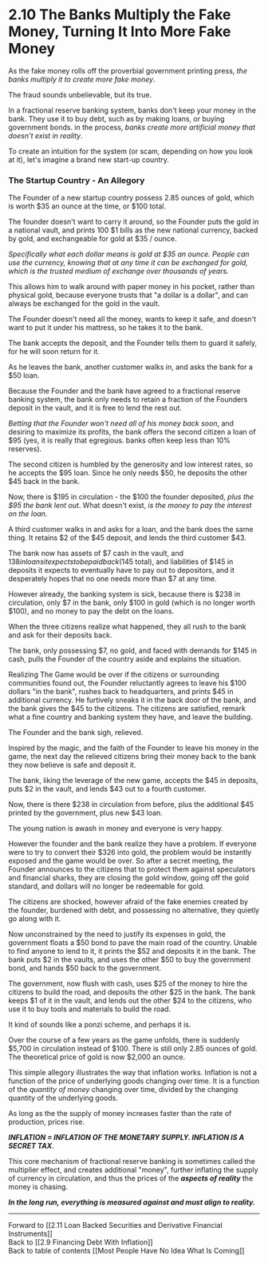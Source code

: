 # 2.10 The Banks Multiply the Fake Money, Turning It Into More Fake Money

As the fake money rolls off the proverbial government printing press, *the banks multiply it to create more fake money*. 

The fraud sounds unbelievable, but its true. 

In a fractional reserve banking system, banks don't keep your money in the bank. They use it to buy debt, such as by making loans, or buying government bonds. in the process, *banks create more artificial money that doesn't exist in reality*.

To create an intuition for the system (or scam, depending on how you look at it), let's imagine a brand new start-up country. 

### The Startup Country - An Allegory

The Founder of a new startup country possess 2.85 ounces of gold, which is worth $35 an ounce at the time, or $100 total. 

The founder doesn't want to carry it around, so the Founder puts the gold in a national vault, and prints 100 $1 bills as the new national currency, backed by gold, and exchangeable for gold at $35 / ounce. 

*Specifically what each dollar means is gold at $35 an ounce. People can use the currency, knowing that at any time it can be exchanged for gold, which is the trusted medium of exchange over thousands of years.*

This allows him to walk around with paper money in his pocket, rather than physical gold, because everyone trusts that "a dollar is a dollar", and can always be exchanged for the gold in the vault. 

The Founder doesn't need all the money, wants to keep it safe, and doesn't want to put it under his mattress, so he takes it to the bank. 

The bank accepts the deposit, and the Founder tells them to guard it safely, for he will soon return for it. 

As he leaves the bank, another customer walks in, and asks the bank for a $50 loan. 

Because the Founder and the bank have agreed to a fractional reserve banking system, the bank only needs to retain a fraction of the Founders deposit in the vault, and it is free to lend the rest out. 

*Betting that the Founder won't need all of his money back soon*, and desiring to maximize its profits, the bank offers the second citizen a loan of $95 (yes, it is really that egregious. banks often keep less than 10% reserves). 

The second citizen is humbled by the generosity and low interest rates, so he accepts the $95 loan. Since he only needs $50, he deposits the other $45 back in the bank. 

Now, there is $195 in circulation - the $100 the founder deposited, *plus the $95 the bank lent out*. What doesn't exist, *is the money to pay the interest on the loan.*

A third customer walks in and asks for a loan, and the bank does the same thing. It retains $2 of the $45 deposit, and lends the third customer $43. 

The bank now has assets of $7 cash in the vault, and $138 in loans it expects to be paid back ($145 total), and liabilities of $145 in deposits it expects to eventually have to pay out to depositors, and it desperately hopes that no one needs more than $7 at any time. 

However already, the banking system is sick, because there is $238 in circulation, only $7 in the bank, only $100 in gold (which is no longer worth $100), and no money to pay the debt on the loans. 

When the three citizens realize what happened, they all rush to the bank and ask for their deposits back. 

The bank, only possessing $7, no gold, and faced with demands for $145 in cash, pulls the Founder of the country aside and explains the situation. 

Realizing The Game would be over if the citizens or surrounding communities found out, the Founder reluctantly agrees to leave his $100 dollars "in the bank", rushes back to headquarters, and prints $45 in additional currency. He furtively sneaks it in the back door of the bank, and the bank gives the $45 to the citizens. The citizens are satisfied, remark what a fine country and banking system they have, and leave the building. 

The Founder and the bank sigh, relieved. 

Inspired by the magic, and the faith of the Founder to leave his money in the game, the next day the relieved citizens bring their money back to the bank they now believe is safe and deposit it. 

The bank, liking the leverage of the new game, accepts the $45 in deposits, puts $2 in the vault, and lends $43 out to a fourth customer. 

Now, there is there $238 in circulation from before, plus the additional $45 printed by the government, plus new $43 loan. 

The young nation is awash in money and everyone is very happy. 

However the founder and the bank realize they have a problem. If everyone were to try to convert their $326 into gold, the problem would be instantly exposed and the game would be over. So after a secret meeting, the Founder announces to the citizens that to protect them against speculators and financial sharks, they are closing the gold window, going off the gold standard, and dollars will no longer be redeemable for gold. 

The citizens are shocked, however afraid of the fake enemies created by the founder, burdened with debt, and possessing no alternative, they quietly go along with it. 

Now unconstrained by the need to justify its expenses in gold, the government floats a $50 bond to pave the main road of the country. Unable to find anyone to lend to it, it prints the $52 and deposits it in the bank. The bank puts $2 in the vaults, and uses the other $50 to buy the government bond, and hands $50 back to the government. 

The government, now flush with cash, uses $25 of the money to hire the citizens to build the road, and deposits the other $25 in the bank. The bank keeps $1 of it in the vault, and lends out the other $24 to the citizens, who use it to buy tools and materials to build the road. 

It kind of sounds like a ponzi scheme, and perhaps it is. 

Over the course of a few years as the game unfolds, there is suddenly $5,700 in circulation instead of $100. There is still only 2.85 ounces of gold. The theoretical price of gold is now $2,000 an ounce. 

This simple allegory illustrates the way that inflation works. Inflation is not a function of the price of underlying goods changing over time. It is a function of the *quantity of money* changing over time, divided by the changing quantity of the underlying goods. 

As long as the the supply of money increases faster than the rate of production, prices rise. 

***INFLATION = INFLATION OF THE MONETARY SUPPLY. INFLATION IS A SECRET TAX***. 

This core mechanism of fractional reserve banking is sometimes called the multiplier effect, and creates additional "money", further inflating the supply of currency in circulation, and thus the prices of the ***aspects of reality*** the money is chasing. 

***In the long run, everything is measured against and must align to reality.*** 

___

Forward to [[2.11 Loan Backed Securities and Derivative Financial Instruments]]  
Back to [[2.9 Financing Debt With Inflation]]   
Back to table of contents [[Most People Have No Idea What Is Coming]]   

